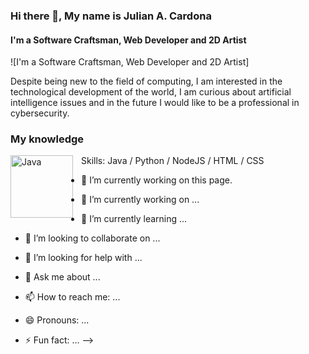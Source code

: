### Hi there 👋, My name is Julian A. Cardona
#### I'm a Software Craftsman, Web Developer and 2D Artist
![I'm a Software Craftsman, Web Developer and 2D Artist]

Despite being new to the field of computing, I am interested in the technological development of the world, I am curious about artificial intelligence issues and in the future I would like to be a professional in cybersecurity.

### My knowledge
<img align="left" alt="Java" width="100px" style="padding-right:10px;" src="https://cdn.jsdelivr.net/gh/devicons/devicon/icons/java/java-original-wordmark.svg"/>

Skills: Java / Python / NodeJS / HTML / CSS

- 🔭 I’m currently working on this page. 

- 🔭 I’m currently working on ...
- 🌱 I’m currently learning ...
- 👯 I’m looking to collaborate on ...
- 🤔 I’m looking for help with ...
- 💬 Ask me about ...
- 📫 How to reach me: ...
- 😄 Pronouns: ...
- ⚡ Fun fact: ...
-->
